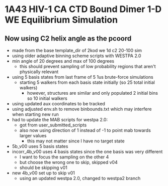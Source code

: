 # 1A43 HIV-1 CA CTD Bound Dimer 1-D WE Equilibrium Simulation
## Now using C2 helix angle as the pcoord
* made from the base template_dir of 2kod we 1d c2 20-100 sim
* using older adaptive binning scheme scripts with WESTPA 2.0
* min angle of 20 degrees and max of 100 degrees
    * this should prevent sampling of low probability regions that aren't physically relevant
* using 5 basis states from last frame of 5 1us brute-force simulations
    * starting 5 walkers from each basis state initially (so 25 total initial walkers)
        * however, structures are similar and only populated 2 initial bins so 10 initial walkers
* using updated aux coordinates to be tracked
* using adjusted env.sh to remove binbounds.txt which may interfere when starting new run
* had to update the MAB scripts for westpa 2.0:
    * got from user_submitted_scripts
    * also now using direction of 1 instead of -1 to point mab towards larger values
        * this may not matter since I have no target state
* 5b_v00 uses 5 basis states
* incorr_4b_v00 uses 4 basis states since the one basis was very different
    * I want to focus the sampling on the other 4
    * but choose the wrong one to skip, skipped v04
    * should be skipping v01
* new 4b_v00 set up to skip v01
    * using an updated westpa 2.0, changed to westpa2 branch
